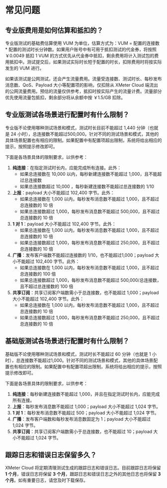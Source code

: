 # 常见问题

## 专业版费用是如何估算和抵扣的？

专业版测试的基础费估算使用 VUM 为单位，估算方式为：VUM = 配置的连接数 * 配置的测试时长分钟数。如果用户账号中有可用于抵扣测试的代金券，将按照 ￥0.0049 抵扣 1 VUM 的方式优先从代金券中抵扣，剩余费用将计入测试包的费用抵扣中。测试提交后，如果测试实际时长短于配置的时长，扣除费用时将按实际发生的 VUM 进行。

如果该测试是公网测试，还会产生流量费用。流量受连接数、测试时长、每秒发布消息数、QoS、Payload 大小等配置项的影响，仅扣除从 XMeter Cloud 端流出的公网流量费用。预估的流量仅供参考，抵扣时按实际产生的流量计费。流量部分优先使用流量包抵扣，剩余部分将从余额中按 ￥1.5/GB 扣除。



## 专业版测试各场景进行配置时有什么限制？

专业版不论使用哪种测试场景和模式，测试时长目前不能超过 1,440 分钟（也就是 24 小时），总连接数不能超过500,000。针对不同的测试场景和模式，其他的具体场景配置也有相应的限制。如果配置中有配置项超出限制，系统将给出相应的提示，按照提示修改即可。

下面是各场景具体的限制要求，以供参考：

1. **纯连接**：在指定测试时长内，应能完成所有连接。此外：
   - 如果总连接数在 10,000 以内，每秒新建连接数不能超过 1,000，且不能超过总连接数
   - 如果总连接数超过 10,000 ，每秒新建连接数不能超过总连接数的 1/10
2. **上报**：payload 大小不能超过 102,400 字节。此外：
   - 如果总连接数在 1,000 以内，每秒发布消息数不能超过 1,000，且不超过总连接数的 10 倍
   - 如果总连接数超过 1,000，每秒发布消息数不能超过 500,000，且不超过总连接数的 10 倍
3. **1 对 1**：payload 大小不能超过 102,400 字节。此外：
   - 如果总连接数在 1,000 以内，每秒发布消息数不能超过 1,000，且不超过总连接数的 10 倍
   - 如果总连接数超过 1,000，每秒发布消息数不能超过 250,000，且不超过总连接数的 10 倍
4. **广播**：发布客户端数不能超过连接数的 1/10，也不能超过1,000；payload 大小不能超过 102,400 字节。此外：
   - 如果总连接数在 1,000 以内，每秒发布消息数不能超过 1,000，且不超过总连接数的 100 倍
   - 如果总连接数超过 1,000，每秒发布消息数不能超过 500,000/总连接数，且不超过总连接数的 100 倍
5. **共享订阅**：共享订阅客户端数需小于总连接数，也不能超过 1,000；payload 大小不能超过 102,400 字节。此外：
   - 如果总连接数在 1,000 以内，每秒发布消息数不能超过 1,000，且不超过总连接数的 10 倍
   - 如果总连接数超过 1,000，每秒发布消息数不能超过 250,000，且不超过总连接数的 10 倍



## 基础版测试各场景进行配置时有什么限制？

基础版不论使用哪种测试场景和模式，测试时长不能超过 60 分钟（也就是 1 小时），总连接数不能超过1,000。针对不同的测试场景和模式，其他的具体场景配置也有相应的限制。如果配置中有配置项超出限制，系统将给出相应的提示，按照提示修改即可。

下面是各场景具体的限制要求，以供参考：

1. **纯连接**：每秒新建连接数不能超过 1,000，并且在指定测试时长内，应能完成所有连接。
2. **上报**：每秒发布消息数不能超过 1,000；payload 大小不能超过 1,024 字节。
3. **1 对 1**：每秒发布消息数不能超过 500；payload 大小不能超过 1,024 字节。
4. **广播**：发布客户端数和每秒发布消息数固定为 1；payload 大小不能超过 1,024 字节。
5. **共享订阅**：共享订阅客户端数需小于总连接数，也不能超过 10；payload 大小不能超过 1,024 字节。



## 跟踪日志和错误日志保留多久？

XMeter Cloud 将定期清理测试生成的跟踪日志和错误日志。目前跟踪日志将保留 **1 个月**，错误日志将保留 **3 个月**，跟踪日志和错误日志之外的其他日志也将保留 **3 个月**。如有重要日志，请您及时下载保存。